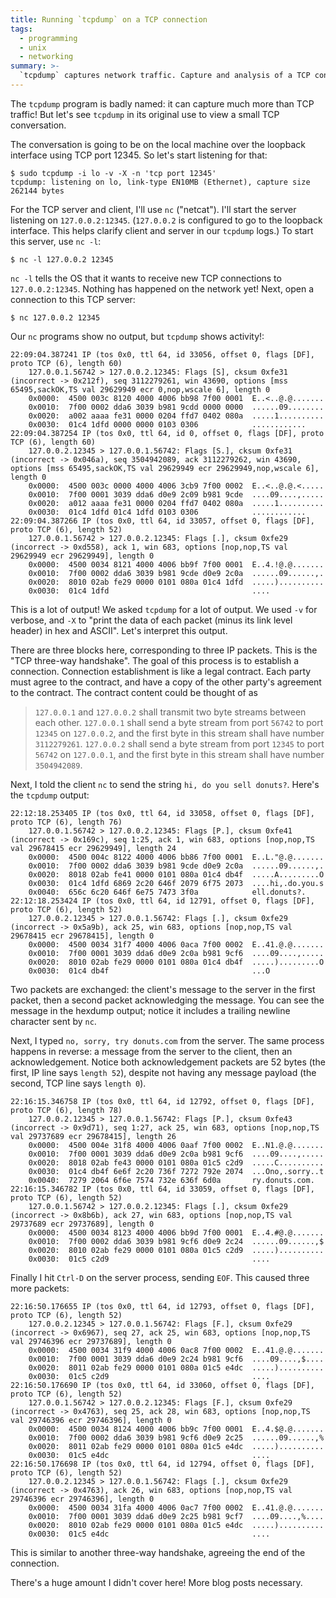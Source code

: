 ```yaml
---
title: Running `tcpdump` on a TCP connection
tags:
  - programming
  - unix
  - networking
summary: >-
  `tcpdump` captures network traffic. Capture and analysis of a TCP connection, including the 3-way handshake and message exchange.
---
```


The `tcpdump` program is badly named:
it can capture much more than TCP traffic!
But let's see `tcpdump` in its original use
to view a small TCP conversation.

The conversation is going to be on the local machine
over the loopback interface using TCP port 12345.
So let's start listening for that:

```console
$ sudo tcpdump -i lo -v -X -n 'tcp port 12345'
tcpdump: listening on lo, link-type EN10MB (Ethernet), capture size 262144 bytes
```

For the TCP server and client, I'll use `nc` ("netcat").
I'll start the server listening on `127.0.0.2:12345`.
(`127.0.0.2` is configured to go to the loopback interface.
This helps clarify client and server in our `tcpdump` logs.)
To start this server, use `nc -l`:

```console
$ nc -l 127.0.0.2 12345
```

`nc -l` tells the OS that it wants to receive new TCP connections to `127.0.0.2:12345`.
Nothing has happened on the network yet!
Next, open a connection to this TCP server:

```
$ nc 127.0.0.2 12345
```

Our `nc` programs show no output,
but `tcpdump` shows activity!:

```
22:09:04.387241 IP (tos 0x0, ttl 64, id 33056, offset 0, flags [DF], proto TCP (6), length 60)
    127.0.0.1.56742 > 127.0.0.2.12345: Flags [S], cksum 0xfe31 (incorrect -> 0x212f), seq 3112279261, win 43690, options [mss 65495,sackOK,TS val 29629949 ecr 0,nop,wscale 6], length 0
	0x0000:  4500 003c 8120 4000 4006 bb98 7f00 0001  E..<..@.@.......
	0x0010:  7f00 0002 dda6 3039 b981 9cdd 0000 0000  ......09........
	0x0020:  a002 aaaa fe31 0000 0204 ffd7 0402 080a  .....1..........
	0x0030:  01c4 1dfd 0000 0000 0103 0306            ............
22:09:04.387254 IP (tos 0x0, ttl 64, id 0, offset 0, flags [DF], proto TCP (6), length 60)
    127.0.0.2.12345 > 127.0.0.1.56742: Flags [S.], cksum 0xfe31 (incorrect -> 0x046a), seq 3504942089, ack 3112279262, win 43690, options [mss 65495,sackOK,TS val 29629949 ecr 29629949,nop,wscale 6], length 0
	0x0000:  4500 003c 0000 4000 4006 3cb9 7f00 0002  E..<..@.@.<.....
	0x0010:  7f00 0001 3039 dda6 d0e9 2c09 b981 9cde  ....09....,.....
	0x0020:  a012 aaaa fe31 0000 0204 ffd7 0402 080a  .....1..........
	0x0030:  01c4 1dfd 01c4 1dfd 0103 0306            ............
22:09:04.387266 IP (tos 0x0, ttl 64, id 33057, offset 0, flags [DF], proto TCP (6), length 52)
    127.0.0.1.56742 > 127.0.0.2.12345: Flags [.], cksum 0xfe29 (incorrect -> 0xd558), ack 1, win 683, options [nop,nop,TS val 29629949 ecr 29629949], length 0
	0x0000:  4500 0034 8121 4000 4006 bb9f 7f00 0001  E..4.!@.@.......
	0x0010:  7f00 0002 dda6 3039 b981 9cde d0e9 2c0a  ......09......,.
	0x0020:  8010 02ab fe29 0000 0101 080a 01c4 1dfd  .....)..........
	0x0030:  01c4 1dfd                                ....
```

This is a lot of output!
We asked `tcpdump` for a lot of output.
We used `-v` for verbose, and
`-X` to "print the data of each packet (minus its link level header) in hex and ASCII".
Let's interpret this output.

There are three blocks here, corresponding to three IP packets.
This is the "TCP three-way handshake".
The goal of this process is to establish a connection.
Connection establishment is like a legal contract.
Each party must agree to the contract,
and have a copy of the other party's agreement to the contract.
The contract content could be thought of as

> `127.0.0.1` and `127.0.0.2` shall transmit two byte streams between each other.
> `127.0.0.1` shall send a byte stream from port `56742` to port `12345` on `127.0.0.2`,
> and the first byte in this stream shall have number `3112279261`.
> `127.0.0.2` shall send a byte stream from port `12345` to port `56742` on `127.0.0.1`,
> and the first byte in this stream shall have number `3504942089`.

Next, I told the client `nc` to send the string `hi, do you sell donuts?`.
Here's the `tcpdump` output:

```
22:12:18.253405 IP (tos 0x0, ttl 64, id 33058, offset 0, flags [DF], proto TCP (6), length 76)
    127.0.0.1.56742 > 127.0.0.2.12345: Flags [P.], cksum 0xfe41 (incorrect -> 0x169c), seq 1:25, ack 1, win 683, options [nop,nop,TS val 29678415 ecr 29629949], length 24
	0x0000:  4500 004c 8122 4000 4006 bb86 7f00 0001  E..L."@.@.......
	0x0010:  7f00 0002 dda6 3039 b981 9cde d0e9 2c0a  ......09......,.
	0x0020:  8018 02ab fe41 0000 0101 080a 01c4 db4f  .....A.........O
	0x0030:  01c4 1dfd 6869 2c20 646f 2079 6f75 2073  ....hi,.do.you.s
	0x0040:  656c 6c20 646f 6e75 7473 3f0a            ell.donuts?.
22:12:18.253424 IP (tos 0x0, ttl 64, id 12791, offset 0, flags [DF], proto TCP (6), length 52)
    127.0.0.2.12345 > 127.0.0.1.56742: Flags [.], cksum 0xfe29 (incorrect -> 0x5a9b), ack 25, win 683, options [nop,nop,TS val 29678415 ecr 29678415], length 0
	0x0000:  4500 0034 31f7 4000 4006 0aca 7f00 0002  E..41.@.@.......
	0x0010:  7f00 0001 3039 dda6 d0e9 2c0a b981 9cf6  ....09....,.....
	0x0020:  8010 02ab fe29 0000 0101 080a 01c4 db4f  .....).........O
	0x0030:  01c4 db4f                                ...O
```

Two packets are exchanged: the client's message to the server in the first packet,
then a second packet acknowledging the message.
You can see the message in the hexdump output;
notice it includes a trailing newline character sent by `nc`.

Next, I typed `no, sorry, try donuts.com` from the server.
The same process happens in reverse:
a message from the server to the client,
then an acknowledgement.
Notice both acknowledgement packets are 52 bytes (the first, IP line says `length 52`),
despite not having any message payload (the second, TCP line says `length 0`).

```
22:16:15.346758 IP (tos 0x0, ttl 64, id 12792, offset 0, flags [DF], proto TCP (6), length 78)
    127.0.0.2.12345 > 127.0.0.1.56742: Flags [P.], cksum 0xfe43 (incorrect -> 0x9d71), seq 1:27, ack 25, win 683, options [nop,nop,TS val 29737689 ecr 29678415], length 26
	0x0000:  4500 004e 31f8 4000 4006 0aaf 7f00 0002  E..N1.@.@.......
	0x0010:  7f00 0001 3039 dda6 d0e9 2c0a b981 9cf6  ....09....,.....
	0x0020:  8018 02ab fe43 0000 0101 080a 01c5 c2d9  .....C..........
	0x0030:  01c4 db4f 6e6f 2c20 736f 7272 792e 2074  ...Ono,.sorry..t
	0x0040:  7279 2064 6f6e 7574 732e 636f 6d0a       ry.donuts.com.
22:16:15.346782 IP (tos 0x0, ttl 64, id 33059, offset 0, flags [DF], proto TCP (6), length 52)
    127.0.0.1.56742 > 127.0.0.2.12345: Flags [.], cksum 0xfe29 (incorrect -> 0x8b6b), ack 27, win 683, options [nop,nop,TS val 29737689 ecr 29737689], length 0
	0x0000:  4500 0034 8123 4000 4006 bb9d 7f00 0001  E..4.#@.@.......
	0x0010:  7f00 0002 dda6 3039 b981 9cf6 d0e9 2c24  ......09......,$
	0x0020:  8010 02ab fe29 0000 0101 080a 01c5 c2d9  .....)..........
	0x0030:  01c5 c2d9                                ....
```

Finally I hit `Ctrl-D` on the server process, sending `EOF`.
This caused three more packets:

```
22:16:50.176655 IP (tos 0x0, ttl 64, id 12793, offset 0, flags [DF], proto TCP (6), length 52)
    127.0.0.2.12345 > 127.0.0.1.56742: Flags [F.], cksum 0xfe29 (incorrect -> 0x6967), seq 27, ack 25, win 683, options [nop,nop,TS val 29746396 ecr 29737689], length 0
	0x0000:  4500 0034 31f9 4000 4006 0ac8 7f00 0002  E..41.@.@.......
	0x0010:  7f00 0001 3039 dda6 d0e9 2c24 b981 9cf6  ....09....,$....
	0x0020:  8011 02ab fe29 0000 0101 080a 01c5 e4dc  .....)..........
	0x0030:  01c5 c2d9                                ....
22:16:50.176690 IP (tos 0x0, ttl 64, id 33060, offset 0, flags [DF], proto TCP (6), length 52)
    127.0.0.1.56742 > 127.0.0.2.12345: Flags [F.], cksum 0xfe29 (incorrect -> 0x4763), seq 25, ack 28, win 683, options [nop,nop,TS val 29746396 ecr 29746396], length 0
	0x0000:  4500 0034 8124 4000 4006 bb9c 7f00 0001  E..4.$@.@.......
	0x0010:  7f00 0002 dda6 3039 b981 9cf6 d0e9 2c25  ......09......,%
	0x0020:  8011 02ab fe29 0000 0101 080a 01c5 e4dc  .....)..........
	0x0030:  01c5 e4dc                                ....
22:16:50.176698 IP (tos 0x0, ttl 64, id 12794, offset 0, flags [DF], proto TCP (6), length 52)
    127.0.0.2.12345 > 127.0.0.1.56742: Flags [.], cksum 0xfe29 (incorrect -> 0x4763), ack 26, win 683, options [nop,nop,TS val 29746396 ecr 29746396], length 0
	0x0000:  4500 0034 31fa 4000 4006 0ac7 7f00 0002  E..41.@.@.......
	0x0010:  7f00 0001 3039 dda6 d0e9 2c25 b981 9cf7  ....09....,%....
	0x0020:  8010 02ab fe29 0000 0101 080a 01c5 e4dc  .....)..........
	0x0030:  01c5 e4dc                                ....
```

This is similar to another three-way handshake,
agreeing the end of the connection.

There's a huge amount I didn't cover here!
More blog posts necessary.
